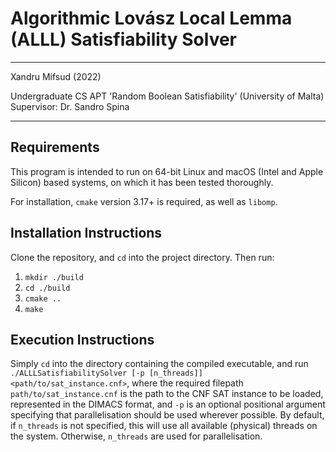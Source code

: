 # Algorithmic Lovász Local Lemma (ALLL) Satisfiability Solver

---

Xandru Mifsud (2022)

Undergraduate CS APT 'Random Boolean Satisfiability' (University of Malta)
Supervisor: Dr. Sandro Spina

---

## Requirements

This program is intended to run on 64-bit Linux and macOS (Intel and Apple Silicon) based systems, on which it has been tested thoroughly.

For installation, ```cmake``` version 3.17+ is required, as well as ```libomp```.

## Installation Instructions

Clone the repository, and ```cd``` into the project directory. Then run:

1. ```mkdir ./build```
2. ```cd ./build```
3. ```cmake ..```
4. ```make```

## Execution Instructions

Simply ```cd``` into the directory containing the compiled executable, and run ```./ALLLSatisfiabilitySolver [-p [n_threads]] <path/to/sat_instance.cnf>```, where the required filepath ```path/to/sat_instance.cnf``` is the path to the CNF SAT instance to be loaded, represented in the DIMACS format, and ```-p``` is an optional positional argument specifying that parallelisation should be used wherever possible. By default, if ```n_threads``` is not specified, this will use all available (physical) threads on the system. Otherwise, ```n_threads``` are used for parallelisation.
